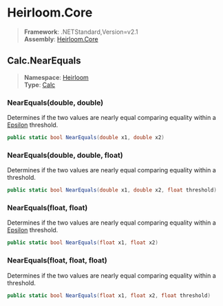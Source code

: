 # Heirloom.Core

> **Framework**: .NETStandard,Version=v2.1  
> **Assembly**: [Heirloom.Core][0]  

## Calc.NearEquals

> **Namespace**: [Heirloom][0]  
> **Type**: [Calc][1]  

### NearEquals(double, double)

Determines if the two values are nearly equal comparing equality within a [Epsilon][2] threshold.

```cs
public static bool NearEquals(double x1, double x2)
```

### NearEquals(double, double, float)

Determines if the two values are nearly equal comparing equality within a threshold.

```cs
public static bool NearEquals(double x1, double x2, float threshold)
```

### NearEquals(float, float)

Determines if the two values are nearly equal comparing equality within a [Epsilon][2] threshold.

```cs
public static bool NearEquals(float x1, float x2)
```

### NearEquals(float, float, float)

Determines if the two values are nearly equal comparing equality within a threshold.

```cs
public static bool NearEquals(float x1, float x2, float threshold)
```

[0]: ../../../Heirloom.Core.md
[1]: ../Calc.md
[2]: Epsilon.md
